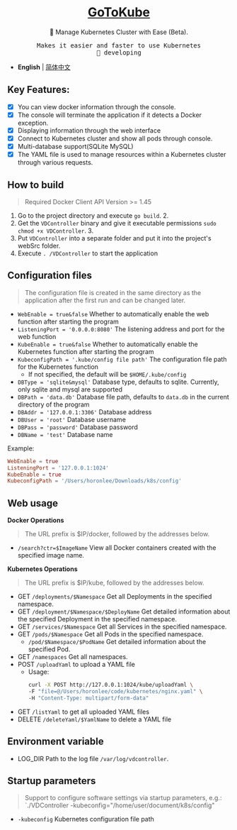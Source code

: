 <h1 align="center">
<a href="https://blog.horonlee.com">GoToKube</a>
</h1>

<p align="center">
🐳 Manage Kubernetes Cluster with Ease (Beta).
</p>

<pre align="center">
Makes it easier and faster to use Kubernetes
🧪 developing
</pre>

- **English** | [简体中文](./README.md)

## Key Features:
- [x] You can view docker information through the console.
- [x] The console will terminate the application if it detects a Docker exception.
- [x] Displaying information through the web interface
- [x] Connect to Kubernetes cluster and show all pods through console.
- [x] Multi-database support(SQLite MySQL)
- [x] The YAML file is used to manage resources within a Kubernetes cluster through various requests.

## How to build

> Required Docker Client API Version >= 1.45

1. Go to the project directory and execute `go build`. 2.
2. Get the `VDController` binary and give it executable permissions `sudo chmod +x VDController`. 3.
3. Put `VDController` into a separate folder and put it into the project's webSrc folder.
4. Execute `. /VDController` to start the application

## Configuration files

> The configuration file is created in the same directory as the application after the first run and can be changed later.

- `WebEnable = true&false` Whether to automatically enable the web function after starting the program
- `ListeningPort = '0.0.0.0:8080'` The listening address and port for the web function
- `KubeEnable = true&false` Whether to automatically enable the Kubernetes function after starting the program
- `KubeconfigPath = '.kube/config file path'` The configuration file path for the Kubernetes function
    - If not specified, the default will be `$HOME/.kube/config`
- `DBType = 'sqlite&mysql'` Database type, defaults to sqlite. Currently, only sqlite and mysql are supported
- `DBPath = 'data.db'` Database file path, defaults to `data.db` in the current directory of the program
- `DBAddr = '127.0.0.1:3306'` Database address
- `DBUser = 'root'` Database username
- `DBPass = 'password'` Database password
- `DBName = 'test'` Database name

Example:

```toml
WebEnable = true
ListeningPort = '127.0.0.1:1024'
KubeEnable = true
KubeconfigPath = '/Users/horonlee/Downloads/k8s/config'
```

## Web usage

**Docker Operations**

   > The URL prefix is $IP/docker, followed by the addresses below.

- `/search?ctr=$ImageName` View all Docker containers created with the specified image name.

**Kubernetes Operations**

   > The URL prefix is $IP/kube, followed by the addresses below.

- GET `/deployments/$Namespace` Get all Deployments in the specified namespace.
- GET `/deployment/$Namespace/$DeployName` Get detailed information about the specified Deployment in the specified namespace.
- GET `/services/$Namespace` Get all Services in the specified namespace.
- GET `/pods/$Namespace` Get all Pods in the specified namespace.
    - `/pod/$Namespace/$PodName` Get detailed information about the specified Pod.
- GET `/namespaces` Get all namespaces.
- POST `/uploadYaml` to upload a YAML file
  - Usage:
    ```bash
    curl -X POST http://127.0.0.1:1024/kube/uploadYaml \
    -F "file=@/Users/horonlee/code/kubernetes/nginx.yaml" \
    -H "Content-Type: multipart/form-data"
    ```
- GET `/listYaml` to get all uploaded YAML files
- DELETE `/deleteYaml/$YamlName` to delete a YAML file

## Environment variable

- LOG_DIR Path to the log file `/var/log/vdcontroller`.

## Startup parameters

> Support to configure software settings via startup parameters, e.g.: `./VDController -kubeconfig="/home/user/document/k8s/config"

- `-kubeconfig` Kubernetes configuration file path